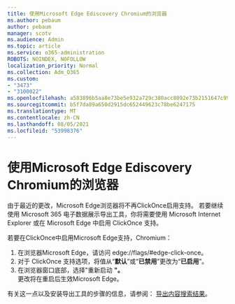 ```yaml
---
title: 使用Microsoft Edge Ediscovery Chromium的浏览器
ms.author: pebaum
author: pebaum
manager: scotv
ms.audience: Admin
ms.topic: article
ms.service: o365-administration
ROBOTS: NOINDEX, NOFOLLOW
localization_priority: Normal
ms.collection: Adm_O365
ms.custom:
- "3473"
- "3100022"
ms.openlocfilehash: a583896b5aa8e73be5e932a729c380acc8092e73b2151647c999f9a7b69669b6
ms.sourcegitcommit: b5f7da89a650d2915dc652449623c78be6247175
ms.translationtype: MT
ms.contentlocale: zh-CN
ms.lasthandoff: 08/05/2021
ms.locfileid: "53998376"
---
```

# <a name="using-microsoft-edge-based-on-chromium-browsers-for-ediscovery-export"></a>使用Microsoft Edge Ediscovery Chromium的浏览器

由于最近的更改，Microsoft Edge浏览器将不再ClickOnce启用支持。 若要继续使用 Microsoft 365 电子数据展示导出工具，你将需要使用 Microsoft Internet Explorer 或在 Microsoft Edge 中启用 ClickOnce 支持。 

若要在ClickOnce中启用Microsoft Edge支持，Chromium： 
1. 在浏览器Microsoft Edge，请访问 edge://flags/#edge-click-once。
2. 对于 ClickOnce 支持选项，将值从“**默认**”或“**已禁用**”更改为“**已启用**”。 
3. 在浏览器窗口底部，选择"重新启动 **"。** <br>
 更改将在重启后生效Microsoft Edge。 

有关这一点以及安装导出工具的步骤的信息，请参阅： [ 导出内容搜索结果](https://docs.microsoft.com/microsoft-365/compliance/export-search-results)。